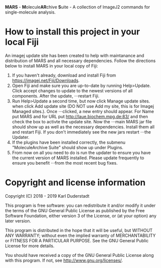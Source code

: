 **MARS** - **M**olecule**AR**chive **S**uite - A collection of ImageJ2 commands for single-molecule analysis.

How to install this project in your local Fiji
===========================================
An imagej update site has been created to help with maintanance and distribution of MARS and all necessary dependencies. Follow the directions below to install MARS in your local copy of Fiji:
1. If you haven't already, download and install Fiji from https://imagej.net/Fiji/Downloads.
2. Open Fiji and make sure you are up-to-date by running Help>Update. Click accept changes to update to the newest versions of all components. After the update, ⋅⋅⋅restart Fiji.
3. Run Help>Update a second time, but now click Manage update sites. when click Add update site (DO NOT use Add my site, this is for Imagej Managed sites.). Once ⋅⋅⋅clicked, a new entry should appear. For Name put MARS and for URL put http://laue.biochem.mpg.de:83/ and then check the box to activte the update site. Now the ⋅⋅⋅main MARS jar file should show up as well as the necessary dependencies. Install them all and restart Fiji. If you don't immediately see the new jars restart ⋅⋅⋅the Updater.
4. If the plugins have been installed correctly, the submenu "MoleculeArchive Suite" should show up under Plugins.
5. From now on all you need to do is run the updater to ensure you have the current version of MARS installed. Please update frequently to ensure you benefit ⋅⋅⋅from the most recent bug fixes.

Copyright and license information
===========================================
Copyright (C) 2018 - 2019 Karl Duderstadt
  
This program is free software: you can redistribute it and/or modify
it under the terms of the GNU General Public License as published by
the Free Software Foundation, either version 3 of the License, or
(at your option) any later version.
 
This program is distributed in the hope that it will be useful,
but WITHOUT ANY WARRANTY; without even the implied warranty of
MERCHANTABILITY or FITNESS FOR A PARTICULAR PURPOSE.  See the
GNU General Public License for more details.
 
You should have received a copy of the GNU General Public License
along with this program.  If not, see <http://www.gnu.org/licenses/>.